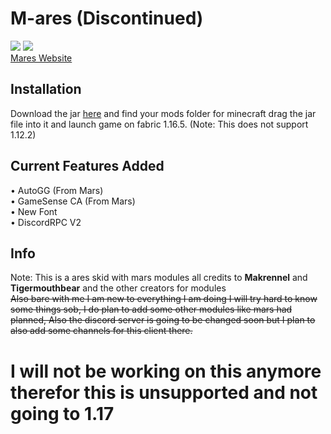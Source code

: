 # M-ares **(Discontinued)**
![](https://img.shields.io/badge/Skidded-99.9%25-red)
![](https://img.shields.io/badge/Version-0.0.1-red)
\
[Mares Website](https://xjmi.github.io/Mares/)

## Installation
Download the jar [here](https://github.com/XJMI/Mares/releases/download/0.0.1/mares-fabric-0.0.1-release.jar) and find your mods folder for minecraft drag the jar file into it and launch game on fabric 1.16.5. (Note: This does not support 1.12.2)

## Current Features Added
• AutoGG (From Mars) \
• GameSense CA (From Mars) \
• New Font \
• DiscordRPC V2

## Info
Note: This is a ares skid with mars modules all credits to **Makrennel** and **Tigermouthbear** and the other creators for modules
\
~~Also bare with me I am new to everything I  am doing I will try hard to know some things sob, I do plan to add some other modules like mars had planned, Also the discord server is going to be changed soon but I plan to also add some channels for this client there.~~

# I will not be working on this anymore therefor this is unsupported and not going to 1.17
